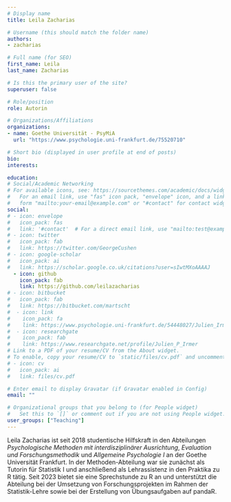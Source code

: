```yaml
---
# Display name
title: Leila Zacharias

# Username (this should match the folder name)
authors:
- zacharias

# Full name (for SEO)
first_name: Leila
last_name: Zacharias

# Is this the primary user of the site?
superuser: false

# Role/position
role: Autorin

# Organizations/Affiliations
organizations:
- name: Goethe Universität - PsyMiA
  url: "https://www.psychologie.uni-frankfurt.de/75520710"

# Short bio (displayed in user profile at end of posts)
bio:
interests:

education:
# Social/Academic Networking
# For available icons, see: https://sourcethemes.com/academic/docs/widgets/#icons
#   For an email link, use "fas" icon pack, "envelope" icon, and a link in the
#   form "mailto:your-email@example.com" or "#contact" for contact widget.
social:
# - icon: envelope
#   icon_pack: fas
#   link: '#contact'  # For a direct email link, use "mailto:test@example.org".
# - icon: twitter
#   icon_pack: fab
#   link: https://twitter.com/GeorgeCushen
# - icon: google-scholar
#   icon_pack: ai
#   link: https://scholar.google.co.uk/citations?user=sIwtMXoAAAAJ
  - icon: github
    icon_pack: fab
    link: https://github.com/leilazacharias
# - icon: bitbucket
#   icon_pack: fab
#   link: https://bitbucket.com/martscht
#  - icon: link
#    icon_pack: fa
#    link: https://www.psychologie.uni-frankfurt.de/54448027/Julien_Irmer
#  - icon: researchgate
#    icon_pack: fab
#    link: https://www.researchgate.net/profile/Julien_P_Irmer
# Link to a PDF of your resume/CV from the About widget.
# To enable, copy your resume/CV to `static/files/cv.pdf` and uncomment the lines below.
# - icon: cv
#   icon_pack: ai
#   link: files/cv.pdf

# Enter email to display Gravatar (if Gravatar enabled in Config)
email: ""

# Organizational groups that you belong to (for People widget)
#   Set this to `[]` or comment out if you are not using People widget.
user_groups: ["Teaching"]
---
```


Leila Zacharias ist seit 2018 studentische Hilfskraft in den Abteilungen *Psychologische Methoden mit interdisziplinärer Ausrichtung*, *Evaluation und Forschungsmethodik* und *Allgemeine Psychologie I* an der Goethe Universität Frankfurt. In der Methoden-Abteilung war sie zunächst als Tutorin für Statistik I und anschließend als Lehrassistenz in den Praktika zu R tätig. Seit 2023 bietet sie eine Sprechstunde zu R an und unterstützt die Abteilung bei der Umsetzung von Forschungsprojekten im Rahmen der Statistik-Lehre sowie bei der Erstellung von Übungsaufgaben auf pandaR.
